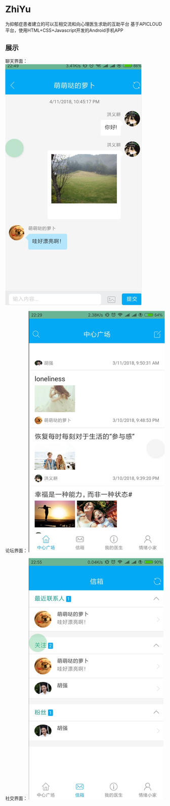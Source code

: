 # ZhiYu
为抑郁症患者建立的可以互相交流和向心理医生求助的互助平台
基于APICLOUD平台，使用HTML+CSS+Javascript开发的Android手机APP

## 展示
聊天界面：
![chat-page](images/chat_page.png)

论坛界面：
![bbs-page](images/bbs_page.png)

社交界面：
![social-page](images/social_page.png)